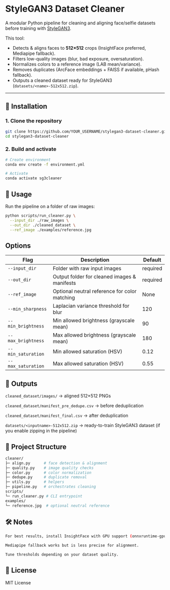 # StyleGAN3 Dataset Cleaner

A modular Python pipeline for cleaning and aligning face/selfie datasets before training with [StyleGAN3](https://github.com/NVlabs/stylegan3).

This tool:
- Detects & aligns faces to **512×512** crops (InsightFace preferred, Mediapipe fallback).
- Filters low-quality images (blur, bad exposure, oversaturation).
- Normalizes colors to a reference image (LAB mean/variance).
- Removes duplicates (ArcFace embeddings + FAISS if available, pHash fallback).
- Outputs a cleaned dataset ready for StyleGAN3 (`datasets/<name>-512x512.zip`).

---

## 🔧 Installation

### 1. Clone the repository
```bash
git clone https://github.com/YOUR_USERNAME/stylegan3-dataset-cleaner.git
cd stylegan3-dataset-cleaner
```

<!-- ### 2. Create and activate virtual environment
```bash
conda create -n sg3cleaner python=3.10 -y
conda activate sg3cleaner
```

### 3. Install dependencies
```bash
pip install -r requirements.txt
``` -->

### 2. Build and activate
```bash
# Create environment
conda env create -f environment.yml

# Activate
conda activate sg3cleaner
```

## 🚀 Usage

Run the pipeline on a folder of raw images:
```bash
python scripts/run_cleaner.py \
  --input_dir ./raw_images \
  --out_dir ./cleaned_dataset \
  --ref_image ./examples/reference.jpg
```

## Options

| Flag               | Description                                   | Default  |
| ------------------ | --------------------------------------------- | -------- |
| `--input_dir`      | Folder with raw input images                  | required |
| `--out_dir`        | Output folder for cleaned images & manifests  | required |
| `--ref_image`      | Optional neutral reference for color matching | None     |
| `--min_sharpness`  | Laplacian variance threshold for blur         | 120      |
| `--min_brightness` | Min allowed brightness (grayscale mean)       | 90       |
| `--max_brightness` | Max allowed brightness (grayscale mean)       | 180      |
| `--min_saturation` | Min allowed saturation (HSV)                  | 0.12     |
| `--max_saturation` | Max allowed saturation (HSV)                  | 0.55     |

## 📂 Outputs

`cleaned_dataset/images/` → aligned 512×512 PNGs

`cleaned_dataset/manifest_pre_dedupe.csv` → before deduplication

`cleaned_dataset/manifest_final.csv` → after deduplication

`datasets/<inputname>-512x512.zip` → ready-to-train StyleGAN3 dataset (if you enable zipping in the pipeline)


## 🧩 Project Structure
```bash
cleaner/
├─ align.py      # face detection & alignment
├─ quality.py    # image quality checks
├─ color.py      # color normalization
├─ dedupe.py     # duplicate removal
├─ utils.py      # helpers
├─ pipeline.py   # orchestrates cleaning
scripts/
└─ run_cleaner.py # CLI entrypoint
examples/
└─ reference.jpg  # optional neutral reference
```

## 🛠️ Notes
```bash
For best results, install InsightFace with GPU support (onnxruntime-gpu) and FAISS (faiss-gpu).

Mediapipe fallback works but is less precise for alignment.

Tune thresholds depending on your dataset quality.
```

## 📜 License
MIT License